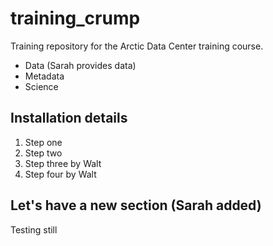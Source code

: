# training_crump
Training repository for the Arctic Data Center training course. 

- Data (Sarah provides data)
- Metadata
- Science 

## Installation details
1. Step one
1. Step two 
1. Step three by Walt
1. Step four by Walt

## Let's have a new section (Sarah added)
Testing still 
